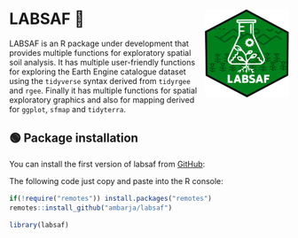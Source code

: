 # **LABSAF** 🌱 <img src="https://raw.githubusercontent.com/ambarja/labsaf/main/man/figures/logo.png" align="right" width="30%">
LABSAF is an R package under development that provides multiple functions for exploratory spatial soil analysis.
It has multiple user-friendly functions for exploring the Earth Engine catalogue dataset using the `tidyverse` syntax derived from `tidyrgee` and `rgee`. Finally it has multiple functions for spatial exploratory graphics and also for mapping derived for `ggplot`, `sfmap` and `tidyterra`.
 
## 🟢 **Package installation**

You can install the first version of labsaf from
[GitHub](https://github.com/ambarja/labsaf):

The following code just copy and paste into the R console:

```r
if(!require("remotes")) install.packages("remotes")
remotes::install_github("ambarja/labsaf")
```

```r
library(labsaf)
```



